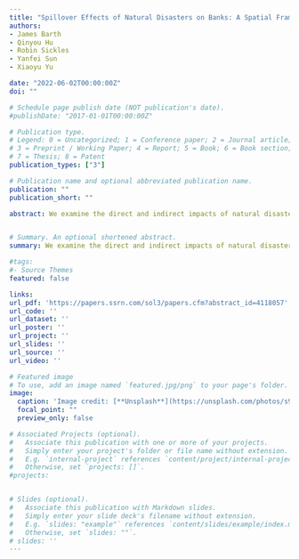 ```yaml
---
title: "Spillover Effects of Natural Disasters on Banks: A Spatial Framework"
authors:
- James Barth
- Qinyou Hu
- Robin Sickles
- Yanfei Sun
- Xiaoyu Yu

date: "2022-06-02T00:00:00Z"
doi: ""

# Schedule page publish date (NOT publication's date).
#publishDate: "2017-01-01T00:00:00Z"

# Publication type.
# Legend: 0 = Uncategorized; 1 = Conference paper; 2 = Journal article;
# 3 = Preprint / Working Paper; 4 = Report; 5 = Book; 6 = Book section;
# 7 = Thesis; 8 = Patent
publication_types: ["3"]

# Publication name and optional abbreviated publication name.
publication: ""
publication_short: ""

abstract: We examine the direct and indirect impacts of natural disasters on deposit rates of bank branches during the 2008 – 2017 period. We find that spatial spillover effects substantially explain the total impact for deposit rate-setting branches. Our analysis and findings contribute to the existing literature by showing that the responses of branches to natural disasters are not confined only to those branches in counties directly affected but to branches in neighboring counties through competitive effects. Our results also confirm that spillover effects occur among branches across counties via a social connection and geographical network.


# Summary. An optional shortened abstract.
summary: We examine the direct and indirect impacts of natural disasters on deposit rates of bank branches during the 2008 – 2017 period. We find spatial spillover effects contribute substantially to the total impact for deposit rate-setting branches.

#tags:
#- Source Themes
featured: false

links:
url_pdf: 'https://papers.ssrn.com/sol3/papers.cfm?abstract_id=4118057'
url_code: ''
url_dataset: ''
url_poster: ''
url_project: ''
url_slides: ''
url_source: ''
url_video: ''

# Featured image
# To use, add an image named `featured.jpg/png` to your page's folder. 
image:
  caption: 'Image credit: [**Unsplash**](https://unsplash.com/photos/s9CC2SKySJM)'
  focal_point: ""
  preview_only: false

# Associated Projects (optional).
#   Associate this publication with one or more of your projects.
#   Simply enter your project's folder or file name without extension.
#   E.g. `internal-project` references `content/project/internal-project/index.md`.
#   Otherwise, set `projects: []`.
#projects:


# Slides (optional).
#   Associate this publication with Markdown slides.
#   Simply enter your slide deck's filename without extension.
#   E.g. `slides: "example"` references `content/slides/example/index.md`.
#   Otherwise, set `slides: ""`.
# slides: ''
---
```



